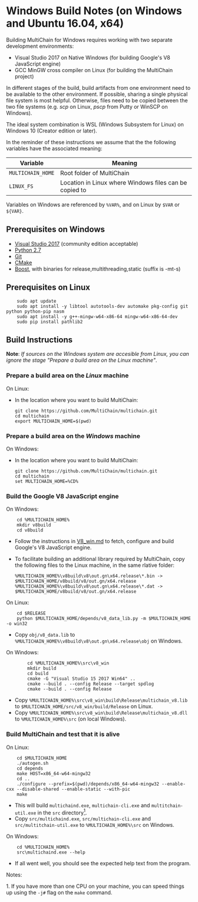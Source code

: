 # Windows Build Notes (on Windows and Ubuntu 16.04, x64)

Building MultiChain for Windows requires working with two separate development environments:

-   Visual Studio 2017 on Native Windows (for building Google's V8 JavaScript engine)
-   GCC MinGW cross compiler on Linux (for building the MultiChain project)

In different stages of the build, build artifacts from one environment need to be available to the other environment. If possible, sharing a single physical file system is most helpful. Otherwise, files need to be copied between the two file systems (e.g. *scp* on Linux, *pscp* from Putty or WinSCP on Windows).

The ideal system combination is WSL (Windows Subsystem for Linux) on Windows 10 (Creator edition or later).

In the reminder of these instructions we assume that the the following variables have the associated meaning:


| Variable         | Meaning                                                |
| ---------------- | -------------------------------------------------------|
| `MULTICHAIN_HOME`| Root folder of MultiChain                              |
| `LINUX_FS`       | Location in Linux where Windows files can be copied to |

Variables on Windows are referenced by `%VAR%`, and on Linux by `$VAR` or `${VAR}`.

## Prerequisites on Windows

-   [Visual Studio 2017](https://visualstudio.microsoft.com/thank-you-downloading-visual-studio/?sku=Community&rel=15) (community edition acceptable)
-   [Python 2.7](https://www.python.org/ftp/python/2.7.15/python-2.7.15.amd64.msi)
-   [Git](https://github.com/git-for-windows/git/releases/download/v2.19.1.windows.1/Git-2.19.1-64-bit.exe)
-   [CMake](https://github.com/Kitware/CMake/releases/download/v3.13.1/cmake-3.13.1-win64-x64.msi)
-   [Boost](https://sourceforge.net/projects/boost/files/boost-binaries/1.65.0/boost_1_65_0-msvc-11.0-64.exe/download), with binaries for release,multithreading,static (suffix is -mt-s)

## Prerequisites on Linux

        sudo apt update
        sudo apt install -y libtool autotools-dev automake pkg-config git python python-pip nasm
        sudo apt install -y g++-mingw-w64-x86-64 mingw-w64-x86-64-dev
        sudo pip install pathlib2

## Build Instructions

**Note**: *If sources on the Windows system are accesible from Linux, you can ignore the stage "Prepare a build area on the Linux machine"*.

### Prepare a build area on the *Linux* machine

On Linux:

-   In the location where you want to build MultiChain:

        git clone https://github.com/MultiChain/multichain.git
        cd multichain
        export MULTICHAIN_HOME=$(pwd)

### Prepare a build area on the *Windows* machine

On Windows:

-   In the location where you want to build MultiChain:

        git clone https://github.com/MultiChain/multichain.git
        cd multichain
        set MULTICHAIN_HOME=%CD%

### Build the Google V8 JavaScript engine

On Windows:

        cd %MULTICHAIN_HOME%
        mkdir v8build
        cd v8build

-   Follow the instructions in [V8_win.md](V8_win.md) to fetch, configure and build Google's V8 JavaScript engine.

-   To facilitate building an additional library required by MultiChain, copy the following files to the Linux machine, in the same rlative folder:

        %MULTICHAIN_HOME%\v8build\v8\out.gn\x64.release\*.bin -> $MULTICHAIN_HOME/v8build/v8/out.gn/x64.release
        %MULTICHAIN_HOME%\v8build\v8\out.gn\x64.release\*.dat -> $MULTICHAIN_HOME/v8build/v8/out.gn/x64.release

On Linux:

        cd $RELEASE
        python $MULTICHAIN_HOME/depends/v8_data_lib.py -m $MULTICHAIN_HOME -o win32

-   Copy `obj/v8_data.lib` to `%MULTICHAIN_HOME%\v8build\v8\out.gn\x64.release\obj` on Windows.

On Windows:

            cd %MULTICHAIN_HOME%\src\v8_win
            mkdir build
            cd build
            cmake -G "Visual Studio 15 2017 Win64" ..
            cmake --build . --config Release --target spdlog
            cmake --build . --config Release

-   Copy `%MULTICHAIN_HOME%\src\v8_win\build\Release\multichain_v8.lib` to `$MULTICHAIN_HOME/src/v8_win/build/Release` on Linux.
-   Copy `%MULTICHAIN_HOME%\src\v8_win\build\Release\multichain_v8.dll` to `%MULTICHAIN_HOME%\src` (on local Windows).

### Build MultiChain and test that it is alive

On Linux:

        cd $MULTICHAIN_HOME
        ./autogen.sh
        cd depends
        make HOST=x86_64-w64-mingw32
        cd ..
        ./configure --prefix=$(pwd)/depends/x86_64-w64-mingw32 --enable-cxx --disable-shared --enable-static --with-pic
        make

-   This will build `multichaind.exe`, `multichain-cli.exe` and `multitchain-util.exe` in the `src` directory[<sup>1</sup>](#f1).
-   Copy `src/multichaind.exe`, `src/multichain-cli.exe` and `src/multitchain-util.exe` to `%MULTICHAIN_HOME%\src` on Windows.

On Windows:

        cd %MULTICHAIN_HOME%
        src\multichaind.exe --help

-   If all went well, you should see the expected help text from the program.

Notes:

<a class="anchor" id="f1"></a>1. If you have more than one CPU on your machine, you can speed things up using the `-j#` flag on the `make` command.
